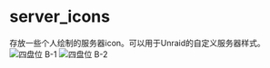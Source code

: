 # server_icons
存放一些个人绘制的服务器icon。可以用于Unraid的自定义服务器样式。
![四盘位 B-1](https://github.com/KeyLuces/server_icons/assets/78071124/1232b565-2eec-4e9c-8ef7-500c89476b81)
![四盘位 B-2](https://github.com/KeyLuces/server_icons/assets/78071124/9e7da405-d81f-4058-ba6a-7d3ca5f5e25f)
